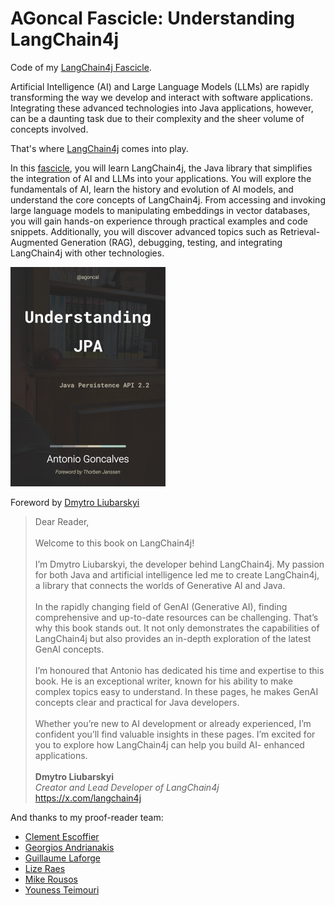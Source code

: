 # AGoncal Fascicle: Understanding LangChain4j

Code of my [LangChain4j Fascicle](https://agoncal.teachable.com/p/ebook-understanding-langchain4j).

Artificial Intelligence (AI) and Large Language Models (LLMs) are rapidly transforming the way we develop and interact with software applications.
Integrating these advanced technologies into Java applications, however, can be a daunting task due to their complexity and the sheer volume of concepts involved.

That's where [LangChain4j](https://github.com/langchain4j/langchain4j) comes into play.

In this [fascicle](https://agoncal.teachable.com), you will learn LangChain4j, the Java library that simplifies the integration of AI and LLMs into your applications.
You will explore the fundamentals of AI, learn the history and evolution of AI models, and understand the core concepts of LangChain4j.
From accessing and invoking large language models to manipulating embeddings in vector databases, you will gain hands-on experience through practical examples and code snippets.
Additionally, you will discover advanced topics such as Retrieval-Augmented Generation (RAG), debugging, testing, and integrating LangChain4j with other technologies.

[![LangChain4j](https://raw.githubusercontent.com/agoncal/agoncal-fascicle-jpa/master/cover.jpg)](https://agoncal.teachable.com/p/ebook-understanding-jpa)

Foreword by [Dmytro Liubarskyi](https://www.linkedin.com/in/dmytro-liubarskyi)

> Dear Reader,
<br/><br/>
Welcome to this book on LangChain4j!
<br/><br/>
I’m Dmytro Liubarskyi, the developer behind LangChain4j. My passion for both Java and artificial
intelligence led me to create LangChain4j, a library that connects the worlds of Generative AI and
Java.
<br/><br/>
In the rapidly changing field of GenAI (Generative AI), finding comprehensive and up-to-date
resources can be challenging. That’s why this book stands out. It not only demonstrates the
capabilities of LangChain4j but also provides an in-depth exploration of the latest GenAI concepts.
<br/><br/>
I’m honoured that Antonio has dedicated his time and expertise to this book. He is an exceptional
writer, known for his ability to make complex topics easy to understand. In these pages, he makes
GenAI concepts clear and practical for Java developers.
<br/><br/>
Whether you’re new to AI development or already experienced, I’m confident you’ll find valuable
insights in these pages. I’m excited for you to explore how LangChain4j can help you build AI-
enhanced applications.
<br/><br/>
**Dmytro Liubarskyi**  
_Creator and Lead Developer of LangChain4j_  
https://x.com/langchain4j

And thanks to my proof-reader team:

* [Clement Escoffier](https://www.linkedin.com/in/clementescoffier/)
* [Georgios Andrianakis](https://www.linkedin.com/in/georgios-andrianakis/)
* [Guillaume Laforge](https://www.linkedin.com/in/glaforge/)
* [Lize Raes](https://www.linkedin.com/in/lize-raes-a8a34110/)
* [Mike Rousos](https://www.linkedin.com/in/mjrousos/)
* [Youness Teimouri](https://www.linkedin.com/in/youness-teimouri-0a098519/)
